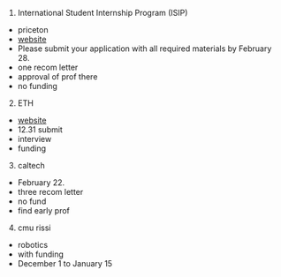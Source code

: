 1. International Student Internship Program (ISIP)
- priceton
- [website](https://international.princeton.edu/international-students-and-scholars/International-Student-Internship-Program)
- Please submit your application with all required materials by February 28.
- one recom letter
- approval of prof there
- no funding

2. ETH
- [website](https://www.inf.ethz.ch/studies/summer-research-fellowship/how-to-appy.html)
- 12.31 submit 
- interview
- funding

3. caltech
- February 22.
- three recom letter
- no fund
- find early prof

4. cmu rissi
- robotics
- with funding
- December 1 to January 15
